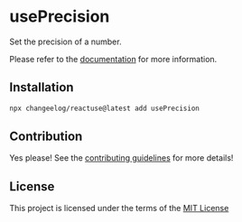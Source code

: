 # usePrecision

Set the precision of a number.

Please refer to the [documentation](#) for more information.

## Installation

```bash
npx changeelog/reactuse@latest add usePrecision
```

## Contribution

Yes please! See the [contributing guidelines](/CONTRIBUTING.md) for more details!

## License

This project is licensed under the terms of the [MIT License](/LICENSE)
